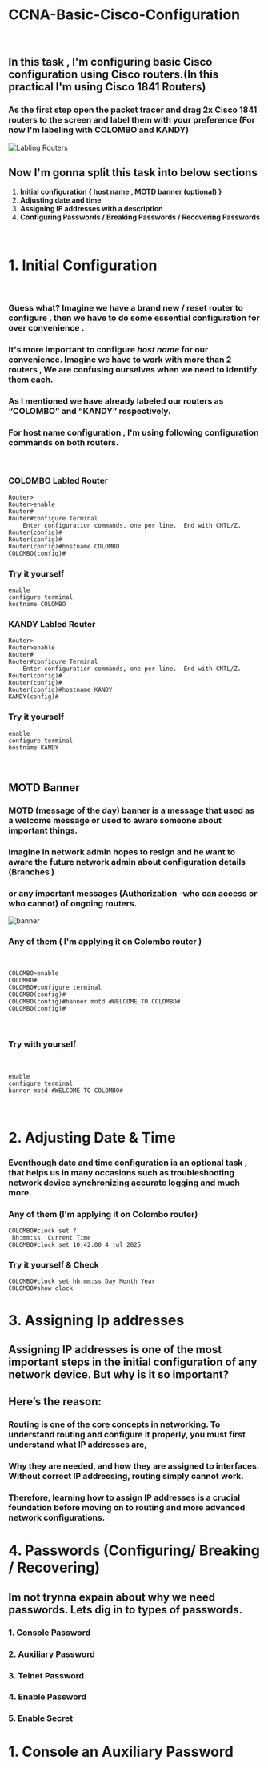 # **CCNA-Basic-Cisco-Configuration**
<br>

## In this task , I'm configuring basic Cisco configuration using  Cisco routers.(In this practical I'm using Cisco 1841 Routers)

### As the first step open the packet tracer and drag  2x Cisco 1841 routers to the screen and label them with your preference  (For now I'm labeling with **COLOMBO** and **KANDY**)

![Labling Routers](/images/lable.png)

## Now I'm gonna split this task into below sections<br>

1. **Initial configuration { host name , MOTD banner (optional) }**
2. **Adjusting date and time**
3. **Assigning IP addresses with a description**
4. **Configuring  Passwords / Breaking Passwords / Recovering Passwords**

<br>

# 1. Initial Configuration
 <br>

 ### Guess what?  Imagine we have a brand new / reset router to configure , then we have to do some essential configuration for over convenience .
 ### It's more important to configure ***host name*** for our convenience. Imagine we have to work with more than 2 routers , We are confusing ourselves when we  need to identify them each.
 ### As I mentioned we have already labeled our routers as “COLOMBO” and  “KANDY” respectively. 
 ### For host name configuration , I'm using following configuration commands on both routers.

<br>

### COLOMBO Labled Router                                                                                                                            

 	Router>
    Router>enable
    Router#
    Router#configure Terminal
        Enter configuration commands, one per line.  End with CNTL/Z. 
    Router(config)#
    Router(config)#
    Router(config)#hostname COLOMBO
    COLOMBO(config)#


### Try it yourself
    
    enable
    configure terminal
    hostname COLOMBO

### KANDY Labled Router                                                                                                                            

 	Router>
    Router>enable
    Router#
    Router#configure Terminal
        Enter configuration commands, one per line.  End with CNTL/Z. 
    Router(config)#
    Router(config)#
    Router(config)#hostname KANDY
    KANDY(config)#


### Try it yourself
    
    enable
    configure terminal
    hostname KANDY
<br>

## MOTD Banner
### MOTD (message of the day) banner is a message that used as a welcome message or used to aware someone about important things. 
### Imagine  in network admin hopes to resign and he want to aware the future network admin about configuration details (Branches ) 
### or any important messages (Authorization -who can access or who cannot) of ongoing routers. 

![banner](images/banner1.png)

### Any of them ( I'm applying it on Colombo router )

<br>
    
    COLOMBO>enable
    COLOMBO#
    COLOMBO#configure terminal
    COLOMBO(config)#
    COLOMBO(config)#banner motd #WELCOME TO COLOMBO#
    COLOMBO(config)#

<br>

### Try with yourself

<br>

    enable
    configure terminal
    banner motd #WELCOME TO COLOMBO#

<br>

# 2. Adjusting Date & Time
### Eventhough date and time configuration ia an optional task  , that helps us in many occasions such as troubleshooting network device synchronizing accurate logging and much more.

### Any of them (I'm applying it on Colombo router)

    COLOMBO#clock set ?
     hh:mm:ss  Current Time
    COLOMBO#clock set 10:42:00 4 jul 2025


### Try it yourself & Check

    COLOMBO#clock set hh:mm:ss Day Month Year
    COLOMBO#show clock

# 3. Assigning Ip addresses

## Assigning IP addresses is one of the most important steps in the initial configuration of any network device. But why is it so important?

## Here’s the reason:

### Routing is one of the core concepts in networking. To understand routing and configure it properly, you must first understand what IP addresses are, 
### Why they are needed, and how they are assigned to interfaces. Without correct IP addressing, routing simply cannot work.
### Therefore, learning how to assign IP addresses is a crucial foundation before moving on to routing and more advanced network configurations.



# 4. Passwords (Configuring/ Breaking / Recovering)

## Im not trynna expain about why we need passwords. Lets dig in to types of passwords.

### 1. Console Password
### 2. Auxiliary Password
### 3. Telnet Password
### 4. Enable Password 
### 5. Enable Secret 

# 1. Console an Auxiliary Password







    


   


